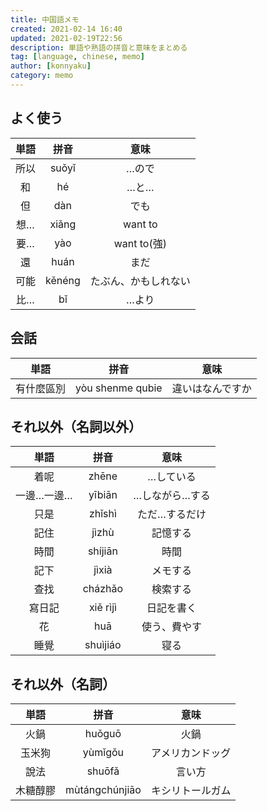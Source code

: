 ```yaml
---
title: 中国語メモ
created: 2021-02-14 16:40
updated: 2021-02-19T22:56
description: 単語や熟語の拼音と意味をまとめる
tag: [language, chinese, memo]
author: [konnyaku]
category: memo
---
```


## よく使う
|単語|拼音|意味|
|:---:|:---:|:---:|
|所以|suǒyǐ|…ので|
|和|hé|…と…|
|但|dàn|でも|
|想…|xiǎng|want to|
|要…|yào|want to(強)|
|還|huán|まだ|
|可能|kěnéng|たぶん、かもしれない|
|比…|bǐ|…より|

## 会話
|単語|拼音|意味|
|:---:|:---:|:---:|
|有什麼區別|yòu shenme qubie|違いはなんですか|

## それ以外（名詞以外）

|単語|拼音|意味|
|:---:|:---:|:---:|
|着呢|zhēne|…している|
|一邊…一邊…|yībiān|…しながら…する|
|只是|zhǐshì|ただ…するだけ|
|記住|jìzhù|記憶する|
|時間|shíjiān|時間|
|記下|jìxià|メモする|
|查找|cházhǎo|検索する|
|寫日記|xiě rìjì|日記を書く
|花|huā|使う、費やす|
|睡覺|shuìjiáo|寝る|

## それ以外（名詞）
|単語|拼音|意味|
|:---:|:---:|:---:|
|火鍋|huǒguō|火鍋|
|玉米狗|yùmǐgǒu|アメリカンドッグ|
|說法|shuōfǎ|言い方|
|木糖醇膠|mùtángchúnjiāo|キシリトールガム|
